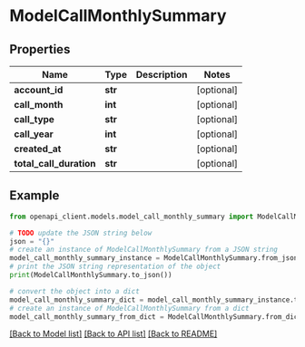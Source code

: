 # ModelCallMonthlySummary


## Properties

Name | Type | Description | Notes
------------ | ------------- | ------------- | -------------
**account_id** | **str** |  | [optional] 
**call_month** | **int** |  | [optional] 
**call_type** | **str** |  | [optional] 
**call_year** | **int** |  | [optional] 
**created_at** | **str** |  | [optional] 
**total_call_duration** | **str** |  | [optional] 

## Example

```python
from openapi_client.models.model_call_monthly_summary import ModelCallMonthlySummary

# TODO update the JSON string below
json = "{}"
# create an instance of ModelCallMonthlySummary from a JSON string
model_call_monthly_summary_instance = ModelCallMonthlySummary.from_json(json)
# print the JSON string representation of the object
print(ModelCallMonthlySummary.to_json())

# convert the object into a dict
model_call_monthly_summary_dict = model_call_monthly_summary_instance.to_dict()
# create an instance of ModelCallMonthlySummary from a dict
model_call_monthly_summary_from_dict = ModelCallMonthlySummary.from_dict(model_call_monthly_summary_dict)
```
[[Back to Model list]](../README.md#documentation-for-models) [[Back to API list]](../README.md#documentation-for-api-endpoints) [[Back to README]](../README.md)


